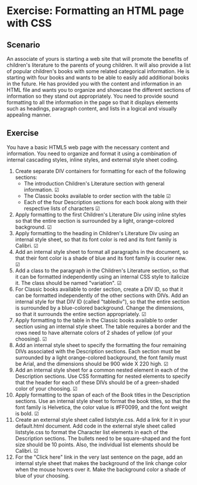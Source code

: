 # Exercise: Formatting an HTML page with CSS

## Scenario

An associate of yours is starting a web site that will promote the benefits of children's literature to the parents of young children. It will also provide a list of popular children's books with some related categorical information. He is starting with four books and wants to be able to easily add additional books in the future. He has provided you with the content and information in an HTML file and wants you to organize and showcase the different sections of information so they stand out appropriately. You need to provide sound formatting to all the information in the page so that it displays elements such as headings, paragraph content, and lists in a logical and visually appealing manner.

## Exercise

You have a basic HTML5 web page with the necessary content and information. You need to organize and format it using a combination of internal cascading styles, inline styles, and external style sheet coding.

1. Create separate DIV containers for formatting for each of the following sections:
    - The introduction Children's Literature  section with general information. &#9745;
    - The Classic books available to order  section with the table &#9745;
    - Each of the four Description  sections for each book along with their respective lists of characters &#9745;
2. Apply formatting to the first Children's Literature  Div using inline  styles so that the entire section is surrounded by a light, orange-colored background. &#9745;
3. Apply formatting to the heading in Children's Literature  Div using an internal  style sheet, so that its font color is red  and its font family is Calibri. &#9745;
4. Add an internal  style sheet to format all paragraphs in the document, so that their font color is a shade of blue  and its font family is courier new. &#9745;
5. Add a class  to the paragraph in the Children's Literature  section, so that it can be formatted independently using an internal CSS style to italicize it. The class should be named "variation". &#9745;
6. For Classic books available to order  section, create a DIV ID, so that it can be formatted independently of the other sections with DIVs. Add an internal  style for that DIV ID (called "tablediv"), so that the entire section is surrounded by a blue-colored background. Change the dimensions, so that it surrounds the entire section appropriately. &#9745;
7. Apply formatting to the table in the Classic books available to order  section using an internal style sheet. The table requires a border and the rows need to have alternate colors of 2 shades of yellow (of your choosing). &#9745;
8. Add an internal style sheet to specify the formatting the four remaining DIVs associated with the Description  sections. Each section must be surrounded by a light orange-colored background, the font family must be Arial, and the dimensions should be 900 wide X 220 high. &#9745;
9. Add an internal style sheet for a common nested element in each of the Description sections. Use CSS formatting for nested elements to specify that the header for each of these DIVs should be of a green-shaded color of your choosing. &#9745;
10. Apply formatting to the span of each of the Book titles in the Description  sections. Use an internal style sheet to format the book titles, so that the font family is Helvetica, the color value is #FF0099, and the font weight is bold. &#9745;
11. Create an external style sheet called liststyle.css. Add a link for it in your default.html document. Add code in the external style sheet called liststyle.css to format the Character list elements in each of the Description  sections. The bullets need to be square-shaped and the font size should be 10 points. Also, the individual list elements should be Calibri. &#9745;
12. For the "Click here" link in the very last sentence on the page, add an internal style sheet that makes the background of the link change color when the mouse hovers over it. Make the background color a shade of blue of your choosing.